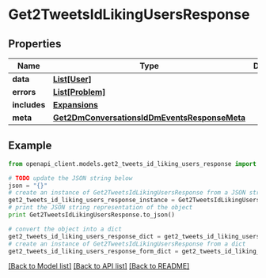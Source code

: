 # Get2TweetsIdLikingUsersResponse


## Properties
Name | Type | Description | Notes
------------ | ------------- | ------------- | -------------
**data** | [**List[User]**](User.md) |  | [optional] 
**errors** | [**List[Problem]**](Problem.md) |  | [optional] 
**includes** | [**Expansions**](Expansions.md) |  | [optional] 
**meta** | [**Get2DmConversationsIdDmEventsResponseMeta**](Get2DmConversationsIdDmEventsResponseMeta.md) |  | [optional] 

## Example

```python
from openapi_client.models.get2_tweets_id_liking_users_response import Get2TweetsIdLikingUsersResponse

# TODO update the JSON string below
json = "{}"
# create an instance of Get2TweetsIdLikingUsersResponse from a JSON string
get2_tweets_id_liking_users_response_instance = Get2TweetsIdLikingUsersResponse.from_json(json)
# print the JSON string representation of the object
print Get2TweetsIdLikingUsersResponse.to_json()

# convert the object into a dict
get2_tweets_id_liking_users_response_dict = get2_tweets_id_liking_users_response_instance.to_dict()
# create an instance of Get2TweetsIdLikingUsersResponse from a dict
get2_tweets_id_liking_users_response_form_dict = get2_tweets_id_liking_users_response.from_dict(get2_tweets_id_liking_users_response_dict)
```
[[Back to Model list]](../README.md#documentation-for-models) [[Back to API list]](../README.md#documentation-for-api-endpoints) [[Back to README]](../README.md)



